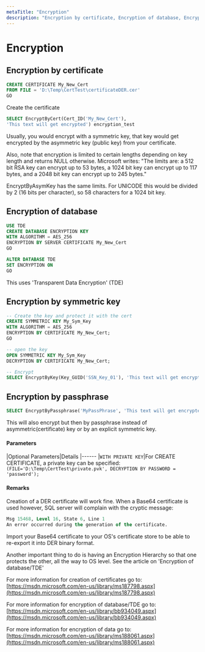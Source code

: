 ```yaml
---
metaTitle: "Encryption"
description: "Encryption by certificate, Encryption of database, Encryption by symmetric key, Encryption by passphrase"
---
```


# Encryption



## Encryption by certificate


```sql
CREATE CERTIFICATE My_New_Cert
FROM FILE = 'D:\Temp\CertTest\certificateDER.cer'
GO

```

Create the certificate

```sql
SELECT EncryptByCert(Cert_ID('My_New_Cert'), 
'This text will get encrypted') encryption_test

```

Usually, you would encrypt with a symmetric key, that key would get encrypted by the asymmetric key (public key) from your certificate.

Also, note that encryption is limited to certain lengths depending on key length and returns NULL otherwise. Microsoft writes:
"The limits are: a 512 bit RSA key can encrypt up to 53 bytes, a 1024 bit key can encrypt up to 117 bytes, and a 2048 bit key can encrypt up to 245 bytes."

EncryptByAsymKey has the same limits.
For UNICODE this would be divided by 2 (16 bits per character), so 58 characters for a 1024 bit key.



## Encryption of database


```sql
USE TDE
CREATE DATABASE ENCRYPTION KEY
WITH ALGORITHM = AES_256
ENCRYPTION BY SERVER CERTIFICATE My_New_Cert
GO

ALTER DATABASE TDE
SET ENCRYPTION ON
GO

```

This uses 'Transparent Data Encryption' (TDE)



## Encryption by symmetric key


```sql
-- Create the key and protect it with the cert
CREATE SYMMETRIC KEY My_Sym_Key
WITH ALGORITHM = AES_256  
ENCRYPTION BY CERTIFICATE My_New_Cert;
GO

-- open the key
OPEN SYMMETRIC KEY My_Sym_Key
DECRYPTION BY CERTIFICATE My_New_Cert;

-- Encrypt
SELECT EncryptByKey(Key_GUID('SSN_Key_01'), 'This text will get encrypted');

```



## Encryption by passphrase


```sql
SELECT EncryptByPassphrase('MyPassPhrase', 'This text will get encrypted')

```

This will also encrypt but then by passphrase instead of asymmetric(certificate) key or by an explicit symmetric key.



#### Parameters


|Optional Parameters|Details
|------
|`WITH PRIVATE KEY`|For CREATE CERTIFICATE, a private key can be specified: `(FILE='D:\Temp\CertTest\private.pvk', DECRYPTION BY PASSWORD = 'password');`



#### Remarks


Creation of a DER certificate will work fine. When a Base64 certificate is used however, SQL server will complain with the cryptic message:

```sql
Msg 15468, Level 16, State 6, Line 1
An error occurred during the generation of the certificate.

```

Import your Base64 certificate to your OS's certificate store to be able to re-export it into DER binary format.

Another important thing to do is having an Encryption Hierarchy so that one protects the other, all the way to OS level. See the article on 'Encryption of database/TDE'

For more information for creation of certificates go to:
[https://msdn.microsoft.com/en-us/library/ms187798.aspx](https://msdn.microsoft.com/en-us/library/ms187798.aspx)

For more information for encryption of database/TDE go to:
[https://msdn.microsoft.com/en-us/library/bb934049.aspx](https://msdn.microsoft.com/en-us/library/bb934049.aspx)

For more information for encryption of data go to:
[https://msdn.microsoft.com/en-us/library/ms188061.aspx](https://msdn.microsoft.com/en-us/library/ms188061.aspx)

